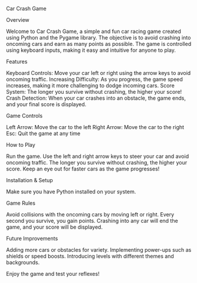 Car Crash Game

Overview

Welcome to Car Crash Game, a simple and fun car racing game created using Python and the Pygame library. The objective is to avoid crashing into oncoming cars and earn as many points as possible. The game is controlled using keyboard inputs, making it easy and intuitive for anyone to play.

Features

Keyboard Controls: Move your car left or right using the arrow keys to avoid oncoming traffic.
Increasing Difficulty: As you progress, the game speed increases, making it more challenging to dodge incoming cars.
Score System: The longer you survive without crashing, the higher your score!
Crash Detection: When your car crashes into an obstacle, the game ends, and your final score is displayed.

Game Controls

Left Arrow: Move the car to the left
Right Arrow: Move the car to the right
Esc: Quit the game at any time

How to Play

Run the game.
Use the left and right arrow keys to steer your car and avoid oncoming traffic.
The longer you survive without crashing, the higher your score. Keep an eye out for faster cars as the game progresses!

Installation & Setup

Make sure you have Python installed on your system.

Game Rules

Avoid collisions with the oncoming cars by moving left or right.
Every second you survive, you gain points.
Crashing into any car will end the game, and your score will be displayed.

Future Improvements

Adding more cars or obstacles for variety.
Implementing power-ups such as shields or speed boosts.
Introducing levels with different themes and backgrounds.

Enjoy the game and test your reflexes!
